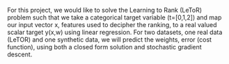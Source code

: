 For this project, we would like to solve the Learning to Rank (LeToR) problem such that we take
a categorical target variable (t=[0,1,2]) and map our input vector x, features used to decipher the
ranking, to a real valued scalar target y(x,w) using linear regression. For two datasets, one real
data (LeTOR) and one synthetic data, we will predict the weights, error (cost function), using
both a closed form solution and stochastic gradient descent.